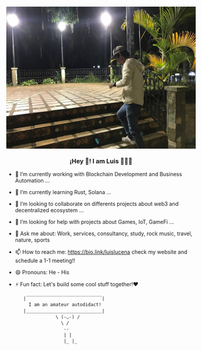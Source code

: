 <p align="center" width="300">
   <img align="center" width="700" src="photo.jpeg" />
   <h3 align="center">¡Hey 👋! I am Luis 👨🏻‍💻</h3>
</p>




- 🔭 I’m currently working with Blockchain Development and Business Automation ...
- 🌱 I’m currently learning Rust, Solana ...
- 👯 I’m looking to collaborate on differents projects about web3 and decentralized ecosystem ...
- 🤔 I’m looking for help with projects about Games, IoT, GameFi ...
- 💬 Ask me about: Work, services, consultancy, study, rock music, travel, nature, sports
- 📫 How to reach me: https://bio.link/luislucena check my website and schedule a 1-1 meeting!!
- 😄 Pronouns: He - His
- ⚡ Fun fact: Let's build some cool stuff together!❤️


         |￣￣￣￣￣￣￣￣￣￣￣￣￣￣￣￣￣|
           I am an amateur autodidact!
         |＿＿＿＿＿＿＿＿＿＿＿＿＿＿＿＿＿|
                     \ (-◡-) / 
                       \ / 
                        --
                        | |
                        |_ |_
